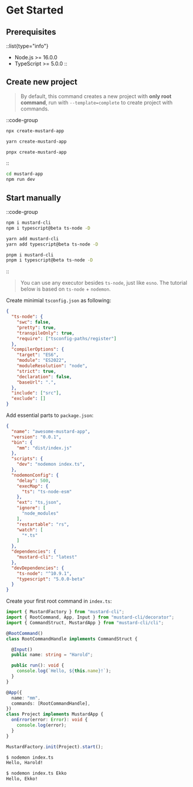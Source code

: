 # Get Started

## Prerequisites

::list{type="info"}
- Node.js >= 16.0.0
- TypeScript >= 5.0.0
::

## Create new project

> By default, this command creates a new project with **only root command**, run with `--template=complete` to create project with commands.

::code-group
  ```bash [npm]
  npx create-mustard-app
  ```
  ```bash [yarn]
  yarn create-mustard-app
  ```
  ```bash [pnpm]
  pnpx create-mustard-app
  ```
::

```bash
cd mustard-app
npm run dev
```

## Start manually

::code-group
  ```bash [npm]
  npm i mustard-cli
  npm i typescript@beta ts-node -D
  ```
  ```bash [yarn]
  yarn add mustard-cli
  yarn add typescript@beta ts-node -D
  ```
  ```bash [pnpm]
  pnpm i mustard-cli
  pnpm i typescript@beta ts-node -D
  ```
::

> You can use any executor besides `ts-node`, just like `esno`. The tutorial below is based on `ts-node` + `nodemon`.

Create minimial `tsconfig.json` as following:

```json
{
  "ts-node": {
    "swc": false,
    "pretty": true,
    "transpileOnly": true,
    "require": ["tsconfig-paths/register"]
  },
  "compilerOptions": {
    "target": "ES6",
    "module": "ES2022",
    "moduleResolution": "node",
    "strict": true,
    "declaration": false,
    "baseUrl": ".",
  },
  "include": ["src"],
  "exclude": []
}
```

Add essential parts to `package.json`:

```json
{
  "name": "awesome-mustard-app",
  "version": "0.0.1",
  "bin": {
    "mm": "dist/index.js"
  },
  "scripts": {
    "dev": "nodemon index.ts",
  },
  "nodemonConfig": {
    "delay": 500,
    "execMap": {
      "ts": "ts-node-esm"
    },
    "ext": "ts,json",
    "ignore": [
      "node_modules"
    ],
    "restartable": "rs",
    "watch": [
      "*.ts"
    ]
  },
  "dependencies": {
    "mustard-cli": "latest"
  },
  "devDependencies": {
    "ts-node": "^10.9.1",
    "typescript": "5.0.0-beta"
  }
}

```

Create your first root command in `index.ts`:

```typescript
import { MustardFactory } from "mustard-cli";
import { RootCommand, App, Input } from "mustard-cli/decorator";
import { CommandStruct, MustardApp } from "mustard-cli/cli";

@RootCommand()
class RootCommandHandle implements CommandStruct {

  @Input()
  public name: string = "Harold";

  public run(): void {
    console.log(`Hello, ${this.name}!`);
  }
}

@App({
  name: "mm",
  commands: [RootCommandHandle],
})
class Project implements MustardApp {
  onError(error: Error): void {
    console.log(error);
  }
}

MustardFactory.init(Project).start();
```

```bash
$ nodemon index.ts
Hello, Harold!

$ nodemon index.ts Ekko
Hello, Ekko!
```